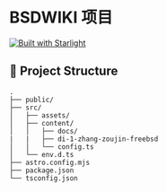 # BSDWIKI 项目

[![Built with Starlight](https://astro.badg.es/v2/built-with-starlight/tiny.svg)](https://starlight.astro.build)



## 🚀 Project Structure



```
.
├── public/
├── src/
│   ├── assets/
│   ├── content/
│   │   ├── docs/
|   |   ├── di-1-zhang-zoujin-freebsd
│   │   └── config.ts
│   └── env.d.ts
├── astro.config.mjs
├── package.json
└── tsconfig.json
```
